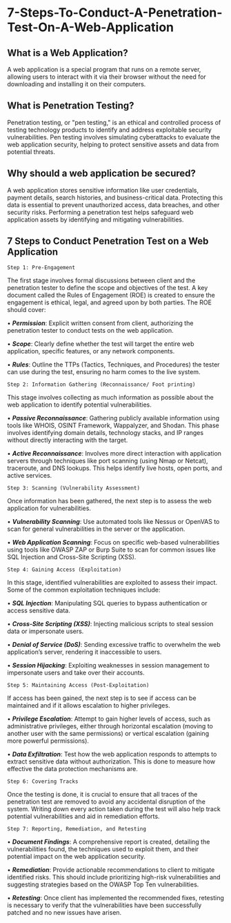 # 7-Steps-To-Conduct-A-Penetration-Test-On-A-Web-Application
## What is a Web Application?

A web application is a special program that runs on a remote server, allowing users to interact with it via their browser without the need for downloading and installing it on their computers.

## What is Penetration Testing?

Penetration testing, or "pen testing," is an ethical and controlled process of testing technology products to identify and address exploitable security vulnerabilities. Pen testing involves simulating cyberattacks to evaluate the web application security, helping to protect sensitive assets and data from potential threats.

## Why should a web application be secured?

A web application stores sensitive information like user credentials, payment details, search histories, and business-critical data. Protecting this data is essential to prevent unauthorized access, data breaches, and other security risks. Performing a penetration test helps safeguard web application assets by identifying and mitigating vulnerabilities.

## 7 Steps to Conduct Penetration Test on a Web Application

    Step 1: Pre-Engagement

The first stage involves formal discussions between client and the penetration tester to define the scope and objectives of the test. A key document called the Rules of Engagement (ROE) is created to ensure the engagement is ethical, legal, and agreed upon by both parties. The ROE should cover:

•	***Permission***: Explicit written consent from client, authorizing the penetration tester to conduct tests on the web application.

•	***Scope***: Clearly define whether the test will target the entire web application, specific features, or any network components.

•	***Rules***: Outline the TTPs (Tactics, Techniques, and Procedures) the tester can use during the test, ensuring no harm comes to the live system.

    Step 2: Information Gathering (Reconnaissance/ Foot printing)

This stage involves collecting as much information as possible about the web application to identify potential vulnerabilities.

•	***Passive Reconnaissance***: Gathering publicly available information using tools like WHOIS, OSINT Framework, Wappalyzer, and Shodan. This phase involves identifying domain details, technology stacks, and IP ranges without directly interacting with the target.

•	***Active Reconnaissance***: Involves more direct interaction with application servers through techniques like port scanning (using Nmap or Netcat), traceroute, and DNS lookups. This helps identify live hosts, open ports, and active services.

    Step 3: Scanning (Vulnerability Assessment)

Once information has been gathered, the next step is to assess the web application for vulnerabilities.

•	***Vulnerability Scanning***: Use automated tools like Nessus or OpenVAS to scan for general vulnerabilities in the server or the application.

•	***Web Application Scanning***: Focus on specific web-based vulnerabilities using tools like OWASP ZAP or Burp Suite to scan for common issues like SQL Injection and Cross-Site Scripting (XSS).

    Step 4: Gaining Access (Exploitation)

In this stage, identified vulnerabilities are exploited to assess their impact. Some of the common exploitation techniques include:

•	***SQL Injection***: Manipulating SQL queries to bypass authentication or access sensitive data.

•	***Cross-Site Scripting (XSS)***: Injecting malicious scripts to steal session data or impersonate users.

•	***Denial of Service (DoS)***: Sending excessive traffic to overwhelm the web application’s server, rendering it inaccessible to users.

•	***Session Hijacking***: Exploiting weaknesses in session management to impersonate users and take over their accounts.

    Step 5: Maintaining Access (Post-Exploitation)

If access has been gained, the next step is to see if access can be maintained and if it allows escalation to higher privileges.

•	***Privilege Escalation***: Attempt to gain higher levels of access, such as administrative privileges, either through horizontal escalation (moving to another user with the same permissions) or vertical escalation (gaining more powerful permissions).

•	***Data Exfiltration***: Test how the web application responds to attempts to extract sensitive data without authorization. This is done to measure how effective the data protection mechanisms are.

    Step 6: Covering Tracks

Once the testing is done, it is crucial to ensure that all traces of the penetration test are removed to avoid any accidental disruption of the system. Writing down every action taken during the test will also help track potential vulnerabilities and aid in remediation efforts.

    Step 7: Reporting, Remediation, and Retesting

•	***Document Findings***: A comprehensive report is created, detailing the vulnerabilities found, the techniques used to exploit them, and their potential impact on the web application security.

•	***Remediation***: Provide actionable recommendations to client to mitigate identified risks. This should include prioritizing high-risk vulnerabilities and suggesting strategies based on the OWASP Top Ten vulnerabilities.

•	***Retesting***: Once client has implemented the recommended fixes, retesting is necessary to verify that the vulnerabilities have been successfully patched and no new issues have arisen.


